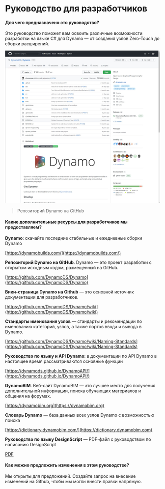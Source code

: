 # Руководство для разработчиков 

#### Для чего предназначено это руководство? <a href="#what-is-the-purpose-of-this-guide" id="what-is-the-purpose-of-this-guide"></a>

Это руководство поможет вам освоить различные возможности разработки на языке C# для Dynamo — от создания узлов Zero-Touch до сборки расширений.

![Репозиторий Dynamo на Github](images/dynamogithub.jpg)
> Репозиторий Dynamo на GitHub

#### Какие дополнительные ресурсы для разработчиков мы предоставляем? <a href="#what-additional-online-resources-do-we-provide" id="what-additional-online-resources-do-we-provide"></a>

**Dynamo**: скачайте последние стабильные и ежедневные сборки Dynamo

[https://dynamobuilds.com/](https://dynamobuilds.com/)

**Репозиторий Dynamo на GitHub**. Dynamo — это проект разработки с открытым исходным кодом, размещенный на GitHub.

[https://github.com/DynamoDS/Dynamo](https://github.com/DynamoDS/Dynamo)

**Вики-страница Dynamo на Github** — это основной источник документации для разработчиков.

[https://github.com/DynamoDS/Dynamo/wiki](https://github.com/DynamoDS/Dynamo/wiki)

**Стандарты именования узлов** — стандарты и рекомендации по именованию категорий, узлов, а также портов ввода и вывода в Dynamo.

[https://github.com/DynamoDS/Dynamo/wiki/Naming-Standards](https://github.com/DynamoDS/Dynamo/wiki/Naming-Standards)

**Руководство по языку и API Dynamo**: в документации по API Dynamo в настоящее время рассматриваются основные функции

[https://dynamods.github.io/DynamoAPI/](https://dynamods.github.io/DynamoAPI/)

**DynamoBIM**. Веб-сайт DynamoBIM — это лучшее место для получения дополнительной информации, поиска обучающих материалов и общения на форумах.

[https://dynamobim.org](https://dynamobim.org)

**Словарь Dynamo** — база данных всех узлов Dynamo с возможностью поиска

[https://dictionary.dynamobim.com/](https://dictionary.dynamobim.com)

**Руководство по языку DesignScript** — PDF-файл с руководством по написанию DesignScript

[PDF](https://dynamobim.org/wp-content/uploads/forum-assets/colin-mccroneautodesk-com/07/10/Dynamo\_language\_guide\_version\_1.pdf)

#### Как можно предложить изменения в этом руководстве? <a href="#how-can-i-suggest-changes-to-this-guide" id="how-can-i-suggest-changes-to-this-guide"></a>

Мы открыты для предложений. Создайте запрос на внесение изменений на Github, чтобы мы могли внести правки напрямую.
